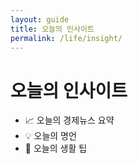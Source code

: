 ```yaml
---
layout: guide
title: 오늘의 인사이트
permalink: /life/insight/
---
```


# 오늘의 인사이트
- 📈 오늘의 경제뉴스 요약
- 💡 오늘의 명언
- 🌱 오늘의 생활 팁
